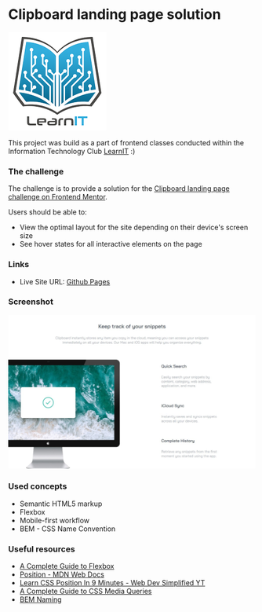 # Clipboard landing page solution

![](./images/logo_lit.jpg)

This project was build as a part of frontend classes conducted within the Information Technology Club [LearnIT](learnit.how) :)

### The challenge

The challenge is to provide a solution for the [Clipboard landing page challenge on Frontend Mentor](https://www.frontendmentor.io/challenges/clipboard-landing-page-5cc9bccd6c4c91111378ecb9).

Users should be able to:

- View the optimal layout for the site depending on their device's screen size
- See hover states for all interactive elements on the page

### Links

- Live Site URL: [Github Pages](https://asenataluczak.github.io/clipboard-landing-page-master/)

### Screenshot

![](./images/screenshot.jpg)

### Used concepts

- Semantic HTML5 markup
- Flexbox
- Mobile-first workflow
- BEM - CSS Name Convention

### Useful resources

- [A Complete Guide to Flexbox](https://css-tricks.com/snippets/css/a-guide-to-flexbox/)
- [Position - MDN Web Docs](https://developer.mozilla.org/en-US/docs/Web/CSS/position)
- [Learn CSS Position In 9 Minutes - Web Dev Simplified YT](https://www.youtube.com/watch?v=jx5jmI0UlXUposition)
- [A Complete Guide to CSS Media Queries](https://css-tricks.com/a-complete-guide-to-css-media-queries/)
- [BEM Naming](http://getbem.com/naming/)

